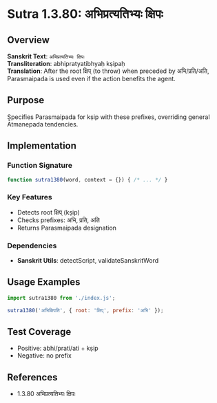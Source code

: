 # Sutra 1.3.80: अभिप्रत्यतिभ्यः क्षिपः

## Overview

**Sanskrit Text**: `अभिप्रत्यतिभ्यः क्षिपः`  
**Transliteration**: abhipratyatibhyaḥ kṣipaḥ  
**Translation**: After the root क्षिप् (to throw) when preceded by अभि/प्रति/अति, Parasmaipada is used even if the action benefits the agent.

## Purpose

Specifies Parasmaipada for kṣip with these prefixes, overriding general Ātmanepada tendencies.

## Implementation

### Function Signature
```javascript
function sutra1380(word, context = {}) { /* ... */ }
```

### Key Features
- Detects root क्षिप् (kṣip)
- Checks prefixes: अभि, प्रति, अति
- Returns Parasmaipada designation

### Dependencies
- **Sanskrit Utils**: detectScript, validateSanskritWord

## Usage Examples
```javascript
import sutra1380 from './index.js';

sutra1380('अभिक्षिपति', { root: 'क्षिप्', prefix: 'अभि' });
```

## Test Coverage

- Positive: abhi/prati/ati + kṣip
- Negative: no prefix

## References
- 1.3.80 अभिप्रत्यतिभ्यः क्षिपः
